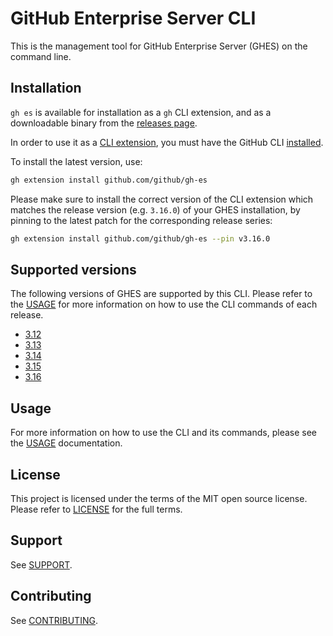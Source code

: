 # GitHub Enterprise Server CLI

This is the management tool for GitHub Enterprise Server (GHES) on the command line.

## Installation

`gh es` is available for installation as a `gh` CLI extension, and as a downloadable binary from the [releases page](https://github.com/github/gh-es/releases/latest).

In order to use it as a [CLI extension](https://cli.github.com/manual/gh_extension_install), you must have the GitHub CLI [installed](https://github.com/cli/cli/#installation).

To install the latest version, use:

```bash
gh extension install github.com/github/gh-es
```

Please make sure to install the correct version of the CLI extension which matches the release version (e.g. `3.16.0`) of your GHES installation, by pinning to the latest patch for the corresponding release series:

```bash
gh extension install github.com/github/gh-es --pin v3.16.0
```

## Supported versions

The following versions of GHES are supported by this CLI. Please refer to the [USAGE](./USAGE.md) for more information on how to use the CLI commands of each release.

* [3.12](https://github.com/github/gh-es/blob/3.12/README.md)
* [3.13](https://github.com/github/gh-es/blob/3.13/README.md)
* [3.14](https://github.com/github/gh-es/blob/3.14/README.md)
* [3.15](https://github.com/github/gh-es/blob/3.15/README.md)
* [3.16](https://github.com/github/gh-es/blob/main/README.md)

## Usage

For more information on how to use the CLI and its commands, please see the [USAGE](./USAGE.md) documentation.

## License

This project is licensed under the terms of the MIT open source license. Please refer to [LICENSE](./LICENSE.md) for the full terms.

## Support

See [SUPPORT](./SUPPORT.md).

## Contributing

See [CONTRIBUTING](./CONTRIBUTING.md).
